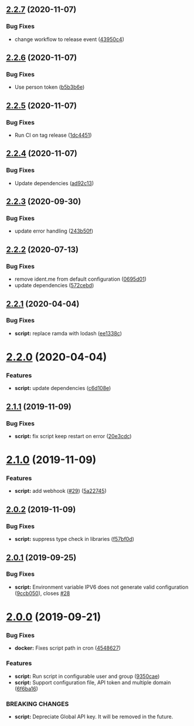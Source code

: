 ## [2.2.7](https://github.com/joshuaavalon/docker-cloudflare/compare/2.2.6...2.2.7) (2020-11-07)


### Bug Fixes

* change workflow to release event ([43950c4](https://github.com/joshuaavalon/docker-cloudflare/commit/43950c4f2c4ddde5de072e60dc1d7d1d0abc976a))

## [2.2.6](https://github.com/joshuaavalon/docker-cloudflare/compare/2.2.5...2.2.6) (2020-11-07)


### Bug Fixes

* Use person token ([b5b3b6e](https://github.com/joshuaavalon/docker-cloudflare/commit/b5b3b6ef47aff905dc4449e67791b00339501152))

## [2.2.5](https://github.com/joshuaavalon/docker-cloudflare/compare/2.2.4...2.2.5) (2020-11-07)


### Bug Fixes

* Run CI on tag release ([1dc4451](https://github.com/joshuaavalon/docker-cloudflare/commit/1dc44519c5f8eabb74650d851b61dfabb20e44fb))

## [2.2.4](https://github.com/joshuaavalon/docker-cloudflare/compare/2.2.3...2.2.4) (2020-11-07)


### Bug Fixes

* Update dependencies ([ad92c13](https://github.com/joshuaavalon/docker-cloudflare/commit/ad92c13318e3dffc54059596d01ea33d465217b1))

## [2.2.3](https://github.com/joshuaavalon/docker-cloudflare/compare/2.2.2...2.2.3) (2020-09-30)


### Bug Fixes

* update error handling ([243b50f](https://github.com/joshuaavalon/docker-cloudflare/commit/243b50f77f49e8539f181c384748cbda815cdbc7))

## [2.2.2](https://github.com/joshuaavalon/docker-cloudflare/compare/2.2.1...2.2.2) (2020-07-13)


### Bug Fixes

* remove ident.me from default configuration ([0695d01](https://github.com/joshuaavalon/docker-cloudflare/commit/0695d014529d94cea340f5d32d3a6d6d227927bc))
* update dependencies ([572cebd](https://github.com/joshuaavalon/docker-cloudflare/commit/572cebd46be73b081951f57e23d447b69ae615dd))

## [2.2.1](https://github.com/joshuaavalon/docker-cloudflare/compare/2.2.0...2.2.1) (2020-04-04)


### Bug Fixes

* **script:** replace ramda with lodash ([ee1338c](https://github.com/joshuaavalon/docker-cloudflare/commit/ee1338c8869af7fec3e7c4a33e1d2145c54ba46a))

# [2.2.0](https://github.com/joshuaavalon/docker-cloudflare/compare/2.1.1...2.2.0) (2020-04-04)


### Features

* **script:** update dependencies ([c6d108e](https://github.com/joshuaavalon/docker-cloudflare/commit/c6d108ef5148cbcd581d17ac15e7a2ff6d48bbe8))

## [2.1.1](https://github.com/joshuaavalon/docker-cloudflare/compare/2.1.0...2.1.1) (2019-11-09)


### Bug Fixes

* **script:** fix script keep restart on error ([20e3cdc](https://github.com/joshuaavalon/docker-cloudflare/commit/20e3cdcc1afb2c69b2498b461ef92193d922e28d))

# [2.1.0](https://github.com/joshuaavalon/docker-cloudflare/compare/2.0.2...2.1.0) (2019-11-09)


### Features

* **script:** add webhook ([#29](https://github.com/joshuaavalon/docker-cloudflare/issues/29)) ([5a22745](https://github.com/joshuaavalon/docker-cloudflare/commit/5a2274562862b62762996ab91ea0c082441b6477))

## [2.0.2](https://github.com/joshuaavalon/docker-cloudflare/compare/2.0.1...2.0.2) (2019-11-09)


### Bug Fixes

* **script:** suppress type check in libraries ([f57bf0d](https://github.com/joshuaavalon/docker-cloudflare/commit/f57bf0dd8962aac46b54fdb441aa6e6491f32cf3))

## [2.0.1](https://github.com/joshuaavalon/docker-cloudflare/compare/2.0.0...2.0.1) (2019-09-25)


### Bug Fixes

* **script:** Environment variable IPV6 does not generate valid configuration ([9ccb050](https://github.com/joshuaavalon/docker-cloudflare/commit/9ccb050)), closes [#28](https://github.com/joshuaavalon/docker-cloudflare/issues/28)

# [2.0.0](https://github.com/joshuaavalon/docker-cloudflare/compare/1.4.1...2.0.0) (2019-09-21)

### Bug Fixes

- **docker:** Fixes script path in cron ([4548627](https://github.com/joshuaavalon/docker-cloudflare/commit/4548627))

### Features

- **script:** Run script in configurable user and group ([9350cae](https://github.com/joshuaavalon/docker-cloudflare/commit/9350cae))
- **script:** Support configuration file, API token and multiple domain ([6f6ba16](https://github.com/joshuaavalon/docker-cloudflare/commit/6f6ba16))

### BREAKING CHANGES

- **script:** Depreciate Global API key. It will be removed in the future.
